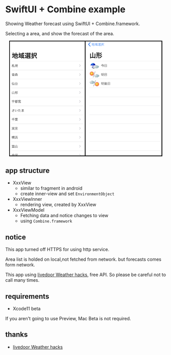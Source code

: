 # SwiftUI + Combine example 

Showing Weather forecast using SwiftUI + Combine.framework.

Selecting a area, and show the forecast of the area.

<p align="center">
<img src="./img/img.png" width="480">
</p>

## app structure

* XxxView
  * similar to fragment in android
  * create inner-view and set `EnvironmentObject`
* XxxViewInner
  * rendering view, created by XxxView
* XxxViewModel
  * Fetching data and notice changes to view
  * using `Combine.framework`


## notice

This app turned off HTTPS for using http service.

Area list is holded on local,not fetched from network. but forecasts comes form network.

This app using [livedoor Weather hacks](http://weather.livedoor.com/weather_hacks/webservice), free API. So please be careful not to call many times.

## requirements

* Xcode11 beta

If you aren't going to use Preview, Mac Beta is not required.

## thanks

* [livedoor Weather hacks](http://weather.livedoor.com/weather_hacks/webservice)

